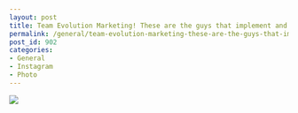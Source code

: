 ```yaml
---
layout: post
title: Team Evolution Marketing! These are the guys that implement and fix Act! & SugarCRM for you. #blog
permalink: /general/team-evolution-marketing-these-are-the-guys-that-implement-and-fix-act-sugarcrm-for-you-blog
post_id: 902
categories:
- General
- Instagram
- Photo
---
```


![](http://instagram.com/p/gFKWfSHbdc)
